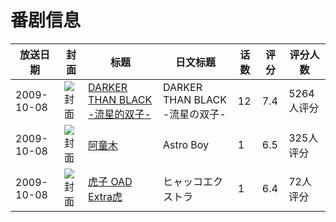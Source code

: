 # 番剧信息

|放送日期|封面|标题|日文标题|话数|评分|评分人数|
|---|---|---|---|---|---|---|
|2009-10-08|![封面](https://lain.bgm.tv/pic/cover/c/d2/54/2354_6QmTz.jpg)|[DARKER THAN BLACK -流星的双子-](https://bangumi.tv/subject/2354)|DARKER THAN BLACK -流星の双子-|12|7.4|5264人评分|
|2009-10-08|![封面](https://lain.bgm.tv/pic/cover/c/98/c3/3151_F90q0.jpg)|[阿童木](https://bangumi.tv/subject/3151)|Astro Boy|1|6.5|325人评分|
|2009-10-08|![封面](https://lain.bgm.tv/pic/cover/c/80/51/3182_AaATh.jpg)|[虎子 OAD Extra虎](https://bangumi.tv/subject/3182)|ヒャッコエクストラ|1|6.4|72人评分|
